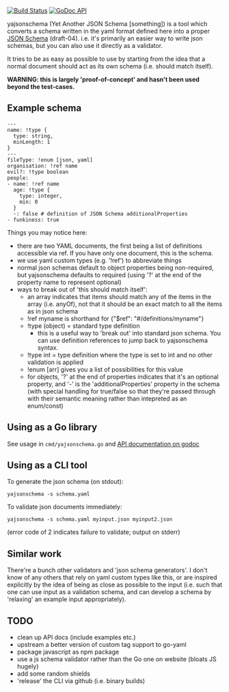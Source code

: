 [![Build Status](https://travis-ci.org/wryun/yajsonschema.svg?branch=master)](https://travis-ci.org/wryun/yajsonschema)
[![GoDoc API](https://godoc.org/github.com/wryun/yajsonschema?status.svg)](http://godoc.org/github.com/wryun/yajsonschema)

yajsonschema (Yet Another JSON Schema [something]) is a tool which converts
a schema written in the yaml format defined here into a proper
[JSON Schema](http://json-schema.org/) (draft-04).
i.e. it's primarily an easier way to write json schemas, but you can also use
it directly as a validator.

It tries to be as easy as possible to use by starting from the idea that
a normal document should act as its own schema (i.e. should match itself).

**WARNING: this is largely 'proof-of-concept' and hasn't been used beyond
the test-cases.**

## Example schema

    ---
    name: !type {
      type: string,
      minLength: 1
    }
    ---
    fileType: !enum [json, yaml]
    organisation: !ref name
    evil?: !type boolean
    people:
    - name: !ref name
      age: !type {
        type: integer,
        min: 0
      }
      -: false # definition of JSON Schema additionalProperties
    - funkiness: true

Things you may notice here:

 - there are two YAML documents, the first being a list of definitions
   accessible via ref. If you have only one document, this is the schema.
 - we use yaml custom types (e.g. '!ref') to abbreviate things
 - normal json schemas default to object properties being non-required, but
   yajsonschema defaults to required (using '?' at the end of the
   property name to represent optional)
 - ways to break out of 'this should match itself':
   - an array indicates that items should match any of the items
     in the array (i.e. anyOf), not that it should be an exact match
     to all the items as in json schema
   - !ref myname is shorthand for {"$ref": "#/definitions/myname"}
   - !type (object) = standard type definition
     - this is a useful way to 'break out' into standard json schema.
       You can use definition references to jump back to yajsonschema
       syntax.
   - !type int = type definition where the type is set to int
     and no other validation is applied
   - !enum [arr] gives you a list of possibilities for this value
   - for objects, '?' at the end of properties indicates that it's an optional
     property, and '-' is the 'additionalProperties' property in the schema
     (with special handling for true/false so that they're passed through
     with their semantic meaning rather than intepreted as an enum/const)

## Using as a Go library

See usage in `cmd/yajsonschema.go` and
[API documentation on godoc](https://godoc.org/github.com/wryun/yajsonschema)

## Using as a CLI tool

To generate the json schema (on stdout):

    yajsonschema -s schema.yaml

To validate json documents immediately:

    yajsonschema -s schema.yaml myinput.json myinput2.json

(error code of 2 indicates failure to validate; output on stderr)

## Similar work

There're a bunch other validators and 'json schema generators'.
I don't know of any others that rely on yaml custom types like this,
or are inspired explicitly by the idea of being as close as possible
to the input (i.e. such that one can use input as a
validation schema, and can develop a schema by 'relaxing' an
example input appropriately).

## TODO

- clean up API docs (include examples etc.)
- upstream a better version of custom tag support to go-yaml
- package javascript as npm package
- use a js schema validator rather than the Go one on website
  (bloats JS hugely)
- add some random shields
- 'release' the CLI via github (i.e. binary builds)
